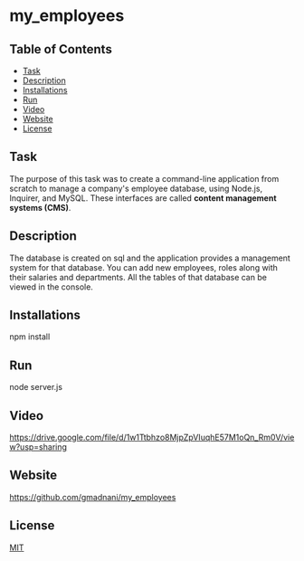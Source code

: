 # my_employees

## Table of Contents
- [Task](#task)
- [Description](#description)
- [Installations](#installations)
- [Run](#run)
- [Video](#video)
- [Website](#website)
- [License](#license)

## Task
The purpose of this task was to create a command-line application from scratch to manage a company's employee database, using Node.js, Inquirer, and MySQL. These interfaces are called **content management systems (CMS)**.

## Description 
The database is created on sql and the application provides a management system for that database. You can add new employees, roles along with their salaries and departments. All the tables of that database can be viewed in the console.

## Installations
npm install

## Run
node server.js

## Video
https://drive.google.com/file/d/1w1Ttbhzo8MjpZpVIuqhE57M1oQn_Rm0V/view?usp=sharing

## Website
https://github.com/gmadnani/my_employees


## License
[MIT](https://choosealicense.com/licenses/mit/)